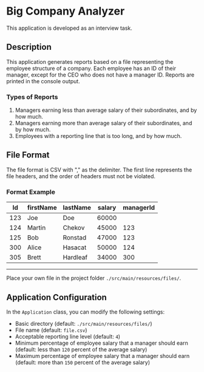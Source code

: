 # Big Company Analyzer

This application is developed as an interview task.

## Description

This application generates reports based on a file representing the employee structure of a company. Each employee has an ID of their manager, except for the CEO who does not have a manager ID. Reports are printed in the console output.

### Types of Reports

1. Managers earning less than average salary of their subordinates, and by how much.
2. Managers earning more than average salary of their subordinates, and by how much.
3. Employees with a reporting line that is too long, and by how much.

## File Format

The file format is CSV with "," as the delimiter. The first line represents the file headers, and the order of headers must not be violated.

### Format Example

| Id  | firstName | lastName     | salary | managerId |
|-----|-----------|--------------|--------|-----------|
| 123 | Joe       | Doe          | 60000  |           |
| 124 | Martin    | Chekov       | 45000  | 123       |
| 125 | Bob       | Ronstad      | 47000  | 123       |
| 300 | Alice     | Hasacat      | 50000  | 124       |
| 305 | Brett     | Hardleaf     | 34000  | 300       |
 -------------------------------------------------------

Place your own file in the project folder `./src/main/resources/files/`.

## Application Configuration

In the `Application` class, you can modify the following settings:
- Basic directory (default: `./src/main/resources/files/`)
- File name (default: `file.csv`)
- Acceptable reporting line level (default: `4`)
- Minimum percentage of employee salary that a manager should earn (default: less than `120` percent of the average salary)
- Maximum percentage of employee salary that a manager should earn (default: more than `150` percent of the average salary)